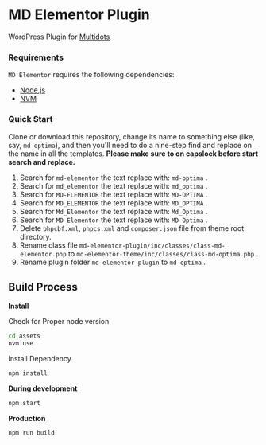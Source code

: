 # MD Elementor Plugin

WordPress Plugin for [Multidots](https://www.multidots.com/)

### Requirements

`MD Elementor` requires the following dependencies:

- [Node.js](https://nodejs.org/)
- [NVM](https://wptraining.md10x.com/lessons/install-nvm/) 

### Quick Start

Clone or download this repository, change its name to something else (like, say, `md-optima`), and then you'll need to do a nine-step find and replace on the name in all the templates. **Please make sure to on capslock before start search and replace.**

1. Search for `md-elementor` the text replace with: `md-optima` .
2. Search for `md_elementor` the text replace with: `md_optima` .
3. Search for `MD-ELEMENTOR` the text replace with: `MD-OPTIMA` .
4. Search for `MD_ELEMENTOR` the text replace with: `MD_OPTIMA` .
5. Search for `Md_Elementor` the text replace with: `Md_Optima` .
6. Search for `MD Elementor` the text replace with: `MD Optima` .
7. Delete `phpcbf.xml`, `phpcs.xml` and `composer.json` file from theme root directory.
8. Rename class file `md-elementor-plugin/inc/classes/class-md-elementor.php` to `md-elementor-theme/inc/classes/class-md-optima.php` .
9. Rename plugin folder `md-elementor-plugin` to `md-optima` .


## Build Process

**Install**

Check for Proper node version

```bash
cd assets
nvm use
```

Install Dependency

```bash
npm install
```

**During development**

```bash
npm start
```

**Production**

```bash
npm run build
```